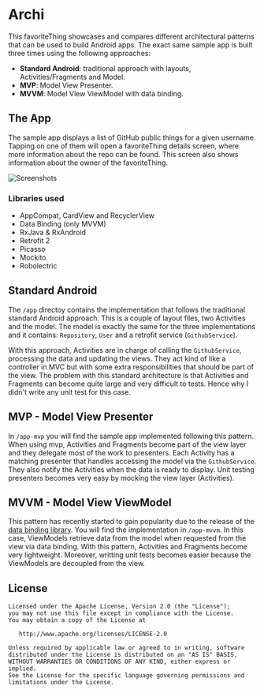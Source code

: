 # Archi
This favoriteThing showcases and compares different architectural patterns that can be used to build Android apps. The exact same sample app is built three times using the following approaches:
* __Standard Android__: traditional approach with layouts, Activities/Fragments and Model.
* __MVP__: Model View Presenter.
* __MVVM__: Model View ViewModel with data binding. 

## The App

The sample app displays a list of GitHub public things for a given username. Tapping on one of them will open a favoriteThing details screen, where more information about the repo can be found. This screen also shows information about the owner of the favoriteThing.

![Screenshots](images/archi-screenshots.png)

### Libraries used 
* AppCompat, CardView and RecyclerView
* Data Binding (only MVVM)
* RxJava & RxAndroid
* Retrofit 2
* Picasso
* Mockito
* Robolectric

## Standard Android
The `/app` directoy contains the implementation that follows the traditional standard Android approach. This is a couple of layout files, two Activities and the model. The model is exactly the same for the three implementations and it contains: `Repository`, `User` and a retrofit service (`GithubService`).

With this approach, Activities are in charge of calling the `GithubService`, processing the data and updating the views. They act kind of like a controller in MVC but with some extra responsibilities that should be part of the view. The problem with this standard architecture is that Activities and Fragments can become quite large and very difficult to tests. Hence why I didn't write any unit test for this case. 

## MVP - Model View Presenter
In `/app-mvp` you will find the sample app implemented following this pattern. When using mvp, Activities and Fragments become part of the view layer and they delegate most of the work to presenters. Each Activity has a matching presenter that handles accessing the model via the `GithubService`. They also notify the Activities when the data is ready to display. Unit testing presenters becomes very easy by mocking the view layer (Activities).

## MVVM - Model View ViewModel
This pattern has recently started to gain popularity due to the release of the [data binding library](https://developer.android.com/tools/data-binding/guide.html). You will find the implementation in `/app-mvvm`. In this case, ViewModels retrieve data from the model when requested from the view via data binding. With this pattern, Activities and Fragments become very lightweight. Moreover, writting unit tests becomes easier because the ViewModels are decoupled from the view.

## License

```
Licensed under the Apache License, Version 2.0 (the "License");
you may not use this file except in compliance with the License.
You may obtain a copy of the License at

   http://www.apache.org/licenses/LICENSE-2.0

Unless required by applicable law or agreed to in writing, software
distributed under the License is distributed on an "AS IS" BASIS,
WITHOUT WARRANTIES OR CONDITIONS OF ANY KIND, either express or implied.
See the License for the specific language governing permissions and
limitations under the License.
```
